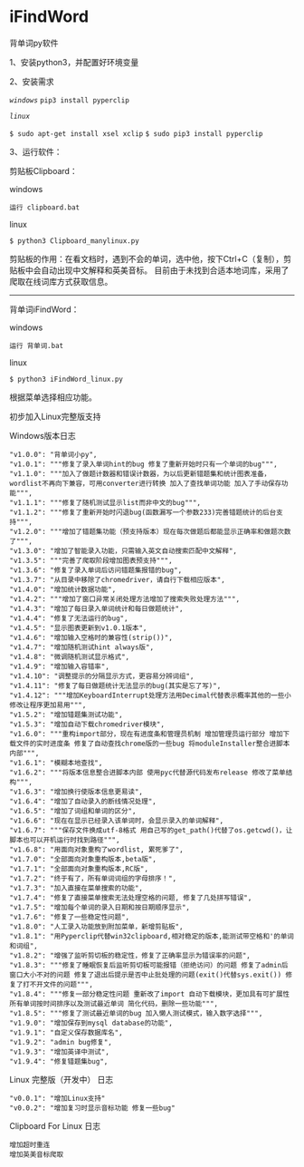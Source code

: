 ﻿# iFindWord
背单词py软件

1、安装python3，并配置好环境变量

2、安装需求

<i>`windows`</i>
`pip3 install pyperclip`

<i>`linux`</i>

`$ sudo apt-get install xsel xclip`
`$ sudo pip3 install pyperclip`


3、运行软件：

剪贴板Clipboard：
    
windows

    运行 clipboard.bat
    
linux

    $ python3 Clipboard_manylinux.py
    
剪贴板的作用：在看文档时，遇到不会的单词，选中他，按下Ctrl+C（复制），剪贴板中会自动出现中文解释和英美音标。
目前由于未找到合适本地词库，采用了爬取在线词库方式获取信息。

---
    
背单词iFindWord：
    
windows

    运行 背单词.bat
    
linux

    $ python3 iFindWord_linux.py
    
根据菜单选择相应功能。




<p> 初步加入Linux完整版支持

<p> Windows版本日志 </p>

    "v1.0.0": "背单词小py",
    "v1.0.1": """修复了录入单词hint的bug 修复了重新开始时只有一个单词的bug""",
    "v1.1.0": """加入了做题计数器和错误计数器，为以后更新错题集和统计图表准备，wordlist不再向下兼容，可用converter进行转换 加入了查找单词功能 加入了手动保存功能""",
    "v1.1.1": """修复了随机测试显示list而非中文的bug""",
    "v1.1.2": """修复了重新开始时闪退bug(函数漏写一个参数233)完善错题统计的后台支持""",
    "v1.2.0": """增加了错题集功能（预支持版本）现在每次做题后都能显示正确率和做题次数了""",
    "v1.3.0": "增加了智能录入功能，只需输入英文自动搜索匹配中文解释",
    "v1.3.5": """完善了爬取阶段增加图表预支持""",
    "v1.3.6": "修复了录入单词后访问错题集报错的bug",
    "v1.3.7": "从目录中移除了chromedriver，请自行下载相应版本",
    "v1.4.0": "增加统计数据功能",
    "v1.4.2": """增加了窗口异常关闭处理方法增加了搜索失败处理方法""",
    "v1.4.3": "增加了每日录入单词统计和每日做题统计",
    "v1.4.4": "修复了无法运行的bug",
    "v1.4.5": "显示图表更新到v1.0.1版本",
    "v1.4.6": "增加输入空格时的兼容性(strip())",
    "v1.4.7": "增加随机测试hint always版",
    "v1.4.8": "微调随机测试显示格式",
    "v1.4.9": "增加输入容错率",
    "v1.4.10": "调整提示的分隔显示方式，更容易分辨词组",
    "v1.4.11": "修复了每日做题统计无法显示的bug(其实是忘了写)",
    "v1.4.12": """增加KeyboardInterrupt处理方法用Decimal代替表示概率其他的一些小修改让程序更加易用""",
    "v1.5.2": "增加错题集测试功能",
    "v1.5.3": "增加自动下载chromedriver模块",
    "v1.6.0": """重构import部分，现在有进度条和管理员机制 增加管理员运行部分 增加下载文件的实时进度条 修复了自动查找chrome版的一些bug 将moduleInstaller整合进脚本内部""",
    "v1.6.1": "模糊本地查找",
    "v1.6.2": """将版本信息整合进脚本内部 使用pyc代替源代码发布release 修改了菜单结构""",
    "v1.6.3": "增加换行使版本信息更易读",
    "v1.6.4": "增加了自动录入的断线情况处理",
    "v1.6.5": "增加了词组和单词的区分",
    "v1.6.6": "现在在显示已经录入该单词时，会显示录入的单词解释",
    "v1.6.7": """保存文件换成utf-8格式 用自己写的get_path()代替了os.getcwd()，让脚本也可以开机运行时找到路径""",
    "v1.6.8": "用面向对象重构了wordlist, 累死爹了",
    "v1.7.0": "全部面向对象重构版本,beta版",
    "v1.7.1": "全部面向对象重构版本,RC版",
    "v1.7.2": "终于有了，所有单词词组的字母排序！",
    "v1.7.3": "加入直接在菜单搜索的功能",
    "v1.7.4": "修复了直接菜单搜索无法处理空格的问题, 修复了几处拼写错误",
    "v1.7.5": "增加每个单词的录入日期和按日期顺序显示",
    "v1.7.6": "修复了一些稳定性问题",
    "v1.8.0": "人工录入功能放到附加菜单，新增剪贴板",
    "v1.8.1": "用Pyperclip代替win32clipboard,相对稳定的版本,能测试带空格和'的单词和词组",
    "v1.8.2": "增强了监听剪切板的稳定性，修复了正确率显示为错误率的问题",
    "v1.8.3": """修复了睡眠恢复后监听剪切板可能报错（拒绝访问）的问题 修复了admin后窗口大小不对的问题 修复了退出后提示是否中止批处理的问题(exit()代替sys.exit()) 修复了打不开文件的问题""",
    "v1.8.4": """修复一部分稳定性问题 重新改了import 自动下载模块，更加具有可扩展性 所有单词按时间排序以及测试最近单词 简化代码，删除一些功能""",
    "v1.8.5": """修复了测试最近单词的bug 加入懒人测试模式，输入数字选择""",
    "v1.9.0": "增加保存到mysql database的功能",
    "v1.9.1": "自定义保存数据库名",
    "v1.9.2": "admin bug修复",
    "v1.9.3": "增加英译中测试",
    "v1.9.4": "修复错题集bug",
    
<p> Linux 完整版（开发中） 日志</p>

    "v0.0.1": "增加Linux支持"
    "v0.0.2": "增加复习时显示音标功能 修复一些bug"
    
<p> Clipboard For Linux 日志</p>
    
    增加超时重连
    增加英美音标爬取
    
